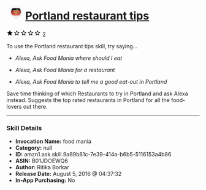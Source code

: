 # &nbsp;<img src="skill_icon" alt="Portland restaurant tips icon" width="36"> [Portland restaurant tips](http://alexa.amazon.com/#skills/amzn1.ask.skill.9a89b81c-7e39-414a-b6b5-5116153a4b86)
![1 stars](../../images/ic_star_black_18dp_1x.png)![1 stars](../../images/ic_star_border_black_18dp_1x.png)![1 stars](../../images/ic_star_border_black_18dp_1x.png)![1 stars](../../images/ic_star_border_black_18dp_1x.png)![1 stars](../../images/ic_star_border_black_18dp_1x.png) 2

To use the Portland restaurant tips skill, try saying...

* *Alexa, Ask Food Mania where should I eat*

* *Alexa, Ask Food Mania for a restaurant*

* *Alexa, Ask Food Mania to tell me a good eat-out in Portland*

Save time thinking of which Restaurants to try in Portland and ask Alexa instead. Suggests the top rated restaurants in Portland for all the food-lovers out there.

***

### Skill Details

* **Invocation Name:** food mania
* **Category:** null
* **ID:** amzn1.ask.skill.9a89b81c-7e39-414a-b6b5-5116153a4b86
* **ASIN:** B01JDOEWQ6
* **Author:** Ritika Borkar
* **Release Date:** August 5, 2016 @ 04:37:32
* **In-App Purchasing:** No
